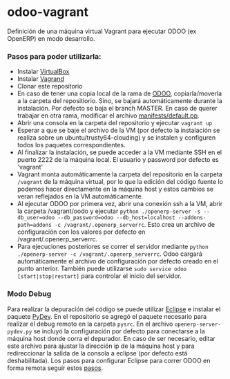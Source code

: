odoo-vagrant
============

Definición de una máquina virtual Vagrant para ejecutar ODOO (ex OpenERP) en modo desarrollo.

### Pasos para poder utilizarla:
* Instalar [VirtualBox](https://www.virtualbox.org/wiki/Downloads)
* Instalar [Vagrand](https://www.vagrantup.com/downloads.html)
* Clonar este repositorio
* En caso de tener una copia local de la rama de [ODOO](https://github.com/odoo/odoo.git), copiarla/moverla a la carpeta del repositiorio. Sino, se bajará automáticamente durante la instalación. Por defecto se baja el branch MASTER. En caso de querer trabajar en otra rama, modificar el archivo [manifests/default.pp](https://github.com/gbisheimer/odoo-vagrant/blob/master/manifests/default.pp#L92).
* Abrir una consola en la carpeta del repositorio y ejecutar `vagrant up`
* Esperar a que se baje el archivo de la VM (por defecto la instalación se realiza sobre un ubuntu/trusty64-clouding) y se instalen y configuren todos los paquetes correspondientes.
* Al finalizar la instalación, se puede acceder a la VM mediante SSH en el puerto 2222 de la máquina local. El usuario y password por defecto es 'vagrant'
* Vagrant monta automáticamente la carpeta del repositorio en la carpeta `/vagrant` de la máquina virtual, por lo que la edición del código fuente lo podemos hacer directamente en la máquina host y estos cambios se veran reflejados en la VM automáticamente.
* Al ejecutar ODOO por primera vez, abrir una conexión ssh a la VM, abrir la carpeta /vagrant/oodo y ejecutar `python ./openerp-server -s --db_user=odoo --db_password=odoo --db_host=localhost --addons-path=addons -c /vagrant/.openerp_serverrc`. Esto crea un archivo de configuración con los valores por defecto en /vagrant/.openerp_serverrc.
* Para ejecuciones posteriores se correr el servidor mediante `python ./openerp-server -c /vagrant/.openerp_serverrc`. Odoo cargará automáticamente el archivo de configuración por defecto creado en el punto anterior. También puede utilizarse `sudo service odoo [start|stop|restart]` para controlar el inicio del servidor.

### Modo Debug
Para realizar la depuración del código se puede utilizar [Eclipse](http://www.eclipse.org/downloads/) e instalar el paquete [PyDev](http://pydev.org/manual_101_install.html). En el repositorio se agregó el paquete necesario para realizar el debug remoto en la carpeta `pysrc`. En el archivo `openerp-server-pydev.py` se incluyó la configuración por defecto para conectarse a la máquina host donde corra el depurador. En caso de ser necesario, editar este archivo para ajustar la dirección ip de la máquina host y para redireccionar la salida de la consola a eclipse (por defecto está deshabilitada). Los pasos para configurar Eclipse para correr ODOO en forma remota seguir estos [pasos](http://pydev.org/manual_adv_remote_debugger.html).
